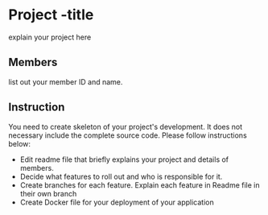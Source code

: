 # Project -title
explain your project here
## Members
list out your member ID and name.

## Instruction
You need to create skeleton of your project's development. It does not necessary include the complete source code. Please follow instructions below:
- Edit readme file that briefly explains your project and details of members.​
- Decide what features to roll out and who is responsible for it.​
- Create branches for each feature. Explain each feature in Readme file in their own branch​
- Create Docker file for your deployment of your application
